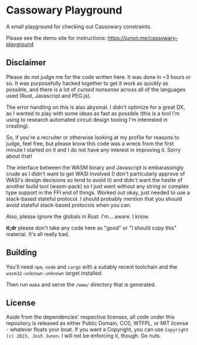 # Cassowary Playground

A small playground for checking out Cassowary constraints.

Please see the demo site for instructions: https://junon.me/cassowary-playground

## Disclaimer

Please do not judge me for the code written here. It was done in ~3 hours or so.
It was purposefully hacked together to get it work as quickly as possible, and
there is a lot of _cursed nonsense_ across all of the languages used (Rust,
Javascript and PEG.js).

The error handling on this is also abysmal. I didn't optimize for a great DX,
as I wanted to play with some ideas as fast as possible (this is a tool I'm
using to research automated circuit design tooling I'm interested in creating).

So, if you're a recruiter or otherwise looking at my profile for reasons to judge,
feel free, but please know this code was a wreck from the first minute I started
on it and I do not have any interest in improving it. Sorry about that!

The interface between the WASM binary and Javascript is embarassingly crude as I
didn't want to get WASI involved (I don't particularly approve of WASI's design
decisions so tend to avoid it) and didn't want the hastle of another build tool
(wasm-pack) so I just went without any string or complex type support in the FFI
end of things. Worked out okay, just needed to use a stack-based stateful protocol.
I should probably mention that you should avoid stateful stack-based protocols
when you can.

Also, please ignore the globals in Rust. I'm... aware. I know.

**tl;dr** please don't take any code here as "good" or "I should copy this" material.
It's all really bad.

## Building

You'll need `npm`, `node` and `cargo` with a suitably recent toolchain and the `wasm32-unknown-unknown`
target installed.

Then run `make` and serve the `/www/` directory that is generated.

## License

Aside from the dependencies' respective licenses, all code under this repository
is released as either Public Domain, CC0, WTFPL, or MIT license - whatever
floats your boat. If you want a Copyright, you can use `Copyright (c) 2023, Josh Junon`.
I will not be enforcing it, though. Go nuts.
